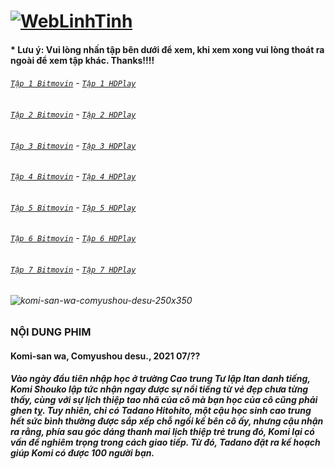 # [![WebLinhTinh](https://user-images.githubusercontent.com/75318518/142744863-3e57d0b8-e730-4ed0-a57c-c755c0eb671a.PNG)](https://admin1509.github.io/hoathinh247tv.com/)
#### * Lưu ý: Vui lòng nhấn tập bên dưới để xem, khi xem xong vui lòng thoát ra ngoài để xem tập khác. Thanks!!!!

###### [`Tập 1 Bitmovin`](https://bitly.com/2ZddLEk) - [`Tập 1 HDPlay`](https://bitly.com/3cwdtev)
###### [`Tập 2 Bitmovin`](https://bitly.com/3cCYi3a) - [`Tập 2 HDPlay`](https://bitly.com/3kWTxWP)
###### [`Tập 3 Bitmovin`](https://bitly.com/3HRGrEr) - [`Tập 3 HDPlay`](https://bitly.com/3x9Ps6t)
###### [`Tập 4 Bitmovin`](https://bitly.com/3COIQMp) - [`Tập 4 HDPlay`](https://bitly.com/32lcU5D)
###### [`Tập 5 Bitmovin`](https://bitly.com/3x7zbit) - [`Tập 5 HDPlay`](https://bitly.com/30GJM8A)
###### [`Tập 6 Bitmovin`](https://bitly.com/3oNdMaD) - [`Tập 6 HDPlay`](https://bitly.com/3qXokqf)
###### [`Tập 7 Bitmovin`](https://bitly.com/3kVIFsa) - [`Tập 7 HDPlay`](https://bitly.com/3nBagRr)

###### ![komi-san-wa-comyushou-desu-250x350](https://user-images.githubusercontent.com/75318518/142747924-fc01211b-3218-4aba-b90e-f4a1da6912cd.png)

### NỘI DUNG PHIM
#### Komi-san wa, Comyushou desu., 2021 07/??
##### Vào ngày đầu tiên nhập học ở trường Cao trung Tư lập Itan danh tiếng, Komi Shouko lập tức nhận ngay được sự nổi tiếng từ vẻ đẹp chưa từng thấy, cùng với sự lịch thiệp tao nhã của cô mà bạn học của cô cũng phải ghen tỵ. Tuy nhiên, chỉ có Tadano Hitohito, một cậu học sinh cao trung hết sức bình thường được sắp xếp chỗ ngồi kế bên cô ấy, nhưng cậu nhận ra rằng, phía sau góc dáng thanh mai lịch thiệp trẻ trung đó, Komi lại có vấn đề nghiêm trọng trong cách giao tiếp. Từ đó, Tadano đặt ra kế hoạch giúp Komi có được 100 người bạn.
